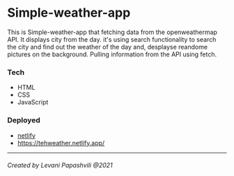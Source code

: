 # Simple-weather-app

This is Simple-weather-app that fetching data from the openweathermap API. It displays city from the day. it's using search functionality to search the city and find out the weather of the day and, desplayse reandome pictures on the background. Pulling information from the API using fetch.

### Tech

* HTML
* CSS
* JavaScript

### Deployed

* [netlify](https://app.netlify.com/)
* https://tehweather.netlify.app/

<hr/>

###### Created by Levani Papashvili @2021
